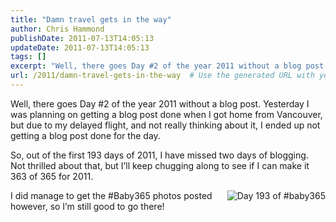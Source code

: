 ```yaml
---
title: "Damn travel gets in the way"
author: Chris Hammond
publishDate: 2011-07-13T14:05:13
updateDate: 2011-07-13T14:05:13
tags: []
excerpt: "Well, there goes Day #2 of the year 2011 without a blog post. Yesterday I was planning on getting a blog post done when I got home from Vancouver, but due to my delayed flight, and not really thinking about it, I ended up not getting a blog post done for the day.  So, out of the first 193 days of 2011, I have missed two days of blogging. Not thrilled about that, but I’ll keep chugging along to see if I can make it 363 of 365 for 2011.  I did manage to get the #Baby365 photos posted however, so I’m still good to go there! "
url: /2011/damn-travel-gets-in-the-way  # Use the generated URL with year
---
```

<p>Well, there goes Day #2 of the year 2011 without a blog post. Yesterday I was planning on getting a blog post done when I got home from Vancouver, but due to my delayed flight, and not really thinking about it, I ended up not getting a blog post done for the day.</p>  <p>So, out of the first 193 days of 2011, I have missed two days of blogging. Not thrilled about that, but I’ll keep chugging along to see if I can make it 363 of 365 for 2011.</p>  <p><a title="Day 193 of #baby365" href="https://www.flickr.com/photos/17726343@N00/5931998485/"><img border="0" alt="Day 193 of #baby365" align="right" src="https://static.flickr.com/6126/5931998485_465caa0f70_m.jpg" /></a>I did manage to get the #Baby365 photos posted however, so I’m still good to go there! </p>
